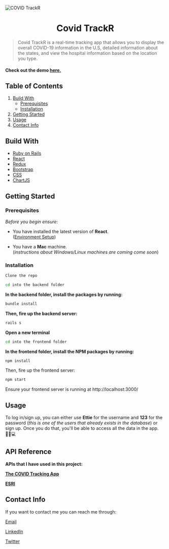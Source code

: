 <!-- @format -->

![COVID TrackR](./frontend/src/gif.gif)

# <center> Covid TrackR

> Covid TrackR is a real-time tracking app that allows you to display the overall COVID-19 information in the U.S, detailed information about the states, and view the hospital information based on the location you type.

#### Check out the demo [here.](https://www.youtube.com/watch?v=7Sklsae1jFA&t=10s)

## Table of Contents

1. [Build With](#build-with)
   - [Prerequisites](#prerequisites)
   - [Installation](#installation)
2. [Getting Started](#getting-started)
3. [Usage](#usage)
4. [Contact Info](#contact-info)

## Build With

- [Ruby on Rails](https://rubyonrails.org/)
- [React](https://reactjs.org/)
- [Redux](https://redux.js.org/)
- [Bootstrap](https://getbootstrap.com/)
- [CSS](https://en.wikipedia.org/wiki/Cascading_Style_Sheets)
- [ChartJS](https://www.chartjs.org/)

## Getting Started

### Prerequisites

_Before you begin ensure:_

- You have installed the latest version of **React**.<br>([Environment Setup](https://www.tutorialspoint.com/reactjs/reactjs_environment_setup.htm))

- You have a **Mac** machine.<br>(_instructions about Windows/Linux machines are coming come soon_)

### Installation

```bash
Clone the repo
```

```bash
cd into the backend folder
```

**In the backend folder, install the packages by running:**

```bash
bundle install
```

**Then, fire up the backend server:**

```bash
rails s
```

**Open a new terminal**

```bash
cd into the frontend folder
```

**In the frontend folder, install the NPM packages by running:**

```bash
npm install
```

Then, fire up the frontend server:

```bash
npm start
```

Ensure your frontend server is running at http://localhost:3000/

## Usage

To log in/sign up, you can either use **Ettie** for the username and **123** for the password (_this is one of the users that already exists in the database_) or sign up.
Once you do that, you'll be able to access all the data in the app. 🙆‍♀💻

## API Reference

**APIs that I have used in this project:**

**[The COVID Tracking App](https://covidtracking.com/data/api#swaggerWrapper)**

**[ESRI](https://coronavirus-resources.esri.com/datasets/definitivehc::definitive-healthcare-usa-hospital-beds/data?geometry=94.394%2C-16.820%2C-119.356%2C72.123&orderBy=HQ_CITY&page=10)**

## Contact Info

If you want to contact me you can reach me through:

[Email](mk.melikekilic@gmail.com)

[LinkedIn](https://www.linkedin.com/in/melike-kilic/)

[Twitter](https://twitter.com/melikeekilic)
